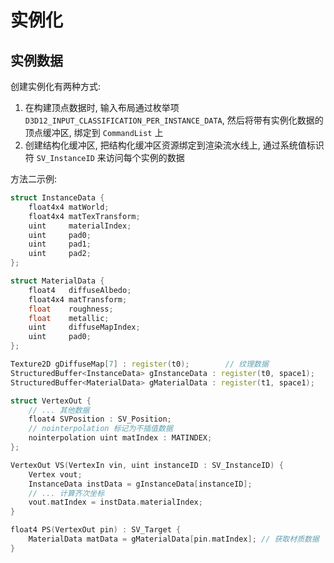 # 实例化

## 实例数据

创建实例化有两种方式:

1. 在构建顶点数据时, 输入布局通过枚举项 `D3D12_INPUT_CLASSIFICATION_PER_INSTANCE_DATA`,  然后将带有实例化数据的顶点缓冲区, 绑定到 `CommandList` 上
2. 创建结构化缓冲区, 把结构化缓冲区资源绑定到渲染流水线上, 通过系统值标识符 `SV_InstanceID` 来访问每个实例的数据

方法二示例:

```cc
struct InstanceData {
    float4x4 matWorld;
    float4x4 matTexTransform;
    uint     materialIndex;
    uint 	 pad0;
    uint     pad1;
    uint     pad2;
};

struct MaterialData {
    float4   diffuseAlbedo;
    float4x4 matTransform;
    float    roughness;
    float    metallic;
    uint     diffuseMapIndex;
    uint     pad0;
};

Texture2D gDiffuseMap[7] : register(t0);		// 纹理数据
StructuredBuffer<InstanceData> gInstanceData : register(t0, space1);
StructuredBuffer<MaterialData> gMaterialData : register(t1, space1);

struct VertexOut {
  	// ... 其他数据
    float4 SVPosition : SV_Position;
    // nointerpolation 标记为不插值数据
    nointerpolation uint matIndex : MATINDEX;	
};

VertexOut VS(VertexIn vin, uint instanceID : SV_InstanceID) {
    Vertex vout;
    InstanceData instData = gInstanceData[instanceID];
    // ... 计算齐次坐标
    vout.matIndex = instData.materialIndex;
}

float4 PS(VertexOut pin) : SV_Target {
    MaterialData matData = gMaterialData[pin.matIndex];	// 获取材质数据
}
```

